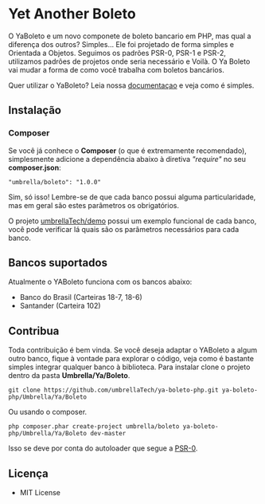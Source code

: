# Yet Another Boleto

O YaBoleto e um novo componete de boleto bancario em PHP, mas qual a diferença dos outros? Simples... Ele foi projetado de forma simples e Orientada a Objetos.
Seguimos os padrões PSR-0, PSR-1 e PSR-2, utilizamos padrões de projetos onde seria necessário e Voilà. O Ya Boleto vai mudar a forma de como você trabalha com boletos bancários.

Quer utilizar o YaBoleto? Leia nossa [documentaçao][2] e veja como é simples.

## Instalação
### Composer
Se você já conhece o **Composer** (o que é extremamente recomendado), simplesmente adicione a dependência abaixo à diretiva *"require"* no seu **composer.json**:
```
"umbrella/boleto": "1.0.0"
```

Sim, só isso! Lembre-se de que cada banco possui alguma particularidade, mas em geral são estes parâmetros os obrigatórios. 

O projeto [umbrellaTech/demo][1] possui um exemplo funcional de cada banco, você pode verificar lá quais são os parâmetros necessários para cada banco.

## Bancos suportados
Atualmente o YABoleto funciona com os bancos abaixo:

* Banco do Brasil (Carteiras 18-7, 18-6)
* Santander (Carteira 102)

## Contribua
Toda contribuição é bem vinda. Se você deseja adaptar o YABoleto a algum outro banco, fique à vontade para explorar o código, 
veja como é bastante simples integrar qualquer banco à biblioteca. Para instalar clone o projeto dentro da pasta **Umbrella/Ya/Boleto**.
```
git clone https://github.com/umbrellaTech/ya-boleto-php.git ya-boleto-php/Umbrella/Ya/Boleto
```
Ou usando o composer.
```
php composer.phar create-project umbrella/boleto ya-boleto-php/Umbrella/Ya/Boleto dev-master
```
Isso se deve por conta do autoloader que segue a [PSR-0][3].

## Licença

* MIT License

[1]: https://github.com/umbrellaTech/ya-boleto-demo
[2]: https://github.com/umbrellaTech/ya-boleto-php/docs
[3]: https://github.com/php-fig/fig-standards/blob/master/accepted/PSR-0.md
